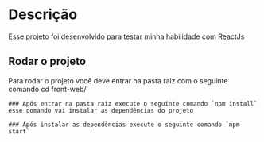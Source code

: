 # Descrição

Esse projeto foi desenvolvido para testar minha habilidade com ReactJs

## Rodar o projeto

Para rodar o projeto você deve entrar na pasta raiz com o seguinte comando cd front-web/

    ### Após entrar na pasta raiz execute o seguinte comando `npm install` esse comando vai instalar as dependências do projeto

    ### Após instalar as dependências execute o seguinte comando `npm start`
